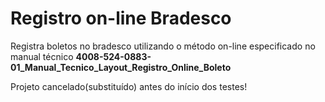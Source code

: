 ﻿# Registro on-line Bradesco
Registra boletos no bradesco utilizando o método on-line especificado no manual técnico **4008-524-0883-01_Manual_Tecnico_Layout_Registro_Online_Boleto**

Projeto cancelado(substituído) antes do início dos testes!
